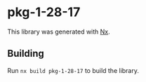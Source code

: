 # pkg-1-28-17

This library was generated with [Nx](https://nx.dev).

## Building

Run `nx build pkg-1-28-17` to build the library.
